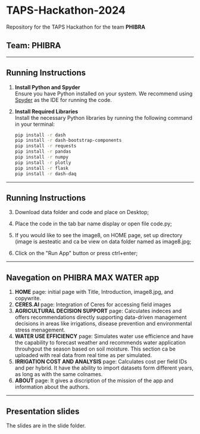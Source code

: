 

# TAPS-Hackathon-2024

Repository for the TAPS Hackathon for the team **PHIBRA**

## Team: PHIBRA

---

## Running Instructions

1. **Install Python and Spyder**  
   Ensure you have Python installed on your system. We recommend using [Spyder](https://www.spyder-ide.org/) as the IDE for running the code.

2. **Install Required Libraries**  
   Install the necessary Python libraries by running the following command in your terminal:
   ```bash
   pip install -r dash
   pip install -r dash-bootstrap-components
   pip install -r requests
   pip install -r pandas
   pip install -r numpy
   pip install -r plotly
   pip install -r flask
   pip install -r dash-daq

---
## Running Instructions

3. Download data folder and code and place on Desktop;

4. Place the code in the tab bar name display or open file code.py;

5. If you would like to see the image8, on HOME page, set up directory (image is aesteatic and ca be view on data folder named as image8.jpg;

6. Click on the "Run App" button or press ctrl+enter;

---
## Navegation on PHIBRA MAX WATER app

1. **HOME** page: initial page with Title, Introduction, image8.jpg, and copywrite.
2. **CERES.AI** page: Integration of Ceres for accessing field images
3. **AGRICULTURAL DECISION SUPPORT** page: Calculates indeces and offers recommendations directly supporting data-driven management decisions in areas like irrigations, disease prevention and environmental stress menagement.
4. **WATER USE EFFICIENCY** page: Simulates water use efficience and have the capability to forecast weather and recommends water application throuhgout the season based on soil moisture. This section ca be uploaded with real data from real time as per simulated.
5. **IRRIGATION COST AND ANALYSIS** page: Calculates cost per field IDs and per hybrid. It have the ability to import datasets form different years, as long as with the same colnames.
6. **ABOUT** page: It gives a discription of the mission of the app and information about the authors.
---
## Presentation slides
The slides are in the slide folder.
